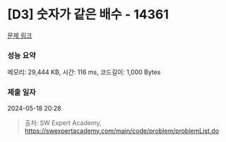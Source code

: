 # [D3] 숫자가 같은 배수 - 14361 

[문제 링크](https://swexpertacademy.com/main/code/problem/problemDetail.do?contestProbId=AYCnY9Kqu6YDFARx) 

### 성능 요약

메모리: 29,444 KB, 시간: 116 ms, 코드길이: 1,000 Bytes

### 제출 일자

2024-05-18 20:28



> 출처: SW Expert Academy, https://swexpertacademy.com/main/code/problem/problemList.do